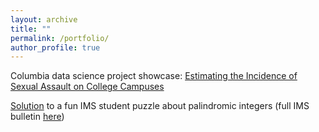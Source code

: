 ```yaml
---
layout: archive
title: ""
permalink: /portfolio/
author_profile: true
---
```


Columbia data science project showcase: [Estimating the Incidence of Sexual Assault on College Campuses](https://www.youtube.com/watch?v=loeR0OUvBYY&t=6s)

[Solution](https://imstat.org/2021/07/17/student-puzzle-corner-34-deadline-september-10-2021/) to a fun IMS student puzzle about palindromic integers (full IMS bulletin [here](https://imstat.org/wp-content/uploads/2021/05/Bulletin50_5.pdf))
